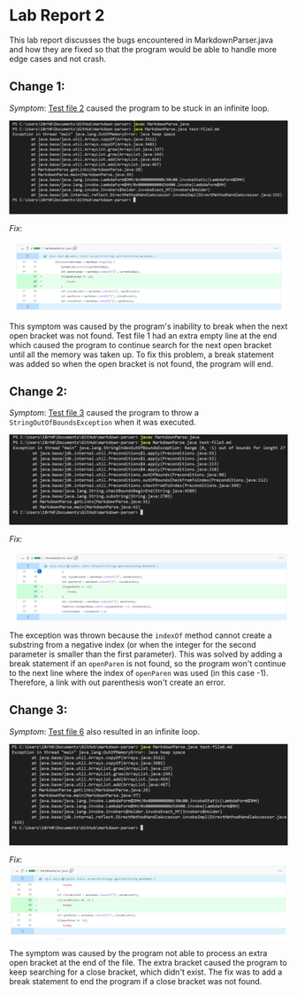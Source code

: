 # __Lab Report 2__

This lab report discusses the bugs encountered in MarkdownParser.java and how they are fixed so that the program would be able to handle more edge cases and not crash.

## Change 1:
*Symptom*: [Test file 2](https://github.com/Rena2025/markdown-parser/edit/main/test-file2.md) caused the program to be stuck in an infinite loop.

![image](lab2-bug1new.png)

*Fix*:

![image](lab2-change1.png)

This symptom was caused by the program's inability to break when the next open bracket was not found. Test file 1 had an extra empty line at the end which caused the program to continue search for the next open bracket until all the memory was taken up. To fix this problem, a break statement was added so when the open bracket is not found, the program will end.


## Change 2:
*Symptom*: [Test file 3](https://github.com/Rena2025/markdown-parser/edit/main/test-file3.md) caused the program to throw a `StringOutOfBoundsException` when it was executed.

![image](lab2-bug2.png)

*Fix*:

![image](lab2-change2.png)

The exception was thrown because the `indexOf` method cannot create a substring from a negative index (or when the integer for the second parameter is smaller than the first parameter). This was solved by adding a break statement if an `openParen` is not found, so the program won't continue to the next line where the index of `openParen` was used (in this case -1). Therefore, a link with out parenthesis won't create an error.

## Change 3:
*Symptom*: [Test file 6](https://github.com/Rena2025/markdown-parser/edit/main/test-file6.md) also resulted in an infinite loop.

![image](lab2-bug3.png)

*Fix*:
![image](lab2-change3.png)

The symptom was caused by the program not able to process an extra open bracket at the end of the file. The extra bracket caused the program to keep searching for a close bracket, which didn't exist. The fix was to add a break statement to end the program if a close bracket was not found.

